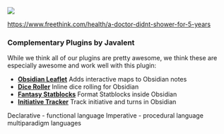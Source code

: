 ![](https://youtu.be/Cq4J8bPBcck?si=50CLrIncg0SmoJ17)

https://www.freethink.com/health/a-doctor-didnt-shower-for-5-years

### Complementary Plugins by Javalent

While we think all of our plugins are pretty awesome, we think these are especially awesome and work well with this plugin:

- **[Obsidian Leaflet](https://github.com/valentine195/obsidian-leaflet-plugin)** Adds interactive maps to Obsidian notes
- **[Dice Roller](https://github.com/valentine195/obsidian-dice-roller)** Inline dice rolling for Obsidian
- **[Fantasy Statblocks](https://github.com/valentine195/obsidian-5e-statblocks)** Format Statblocks inside Obsidian
- **[Initiative Tracker](https://github.com/valentine195/obsidian-initiative-tracker)** Track initiative and turns in Obsidian


Declarative - functional language
Imperative - procedural language
multiparadigm languages